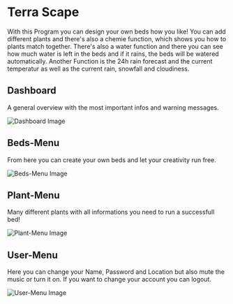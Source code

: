# Terra Scape
With this Program you can design your own beds how you like! You can add different plants and there's also a chemie function, which shows you how to plants match together. There's also a water function and there you can see how much water is left in the beds and if it rains, the beds will be watered automatically. Another Function is the 24h rain forecast and the current temperatur as well as the current rain, snowfall and cloudiness.

## Dashboard
A general overview with the most important infos and warning messages.

![Dashboard Image](https://github.com/BlJanosch/GartenPlanerApp/assets/167287612/fd4b44e5-a86c-41d7-8ddc-81f458750e78)

## Beds-Menu
From here you can create your own beds and let your creativity run free.

![Beds-Menu Image](https://github.com/BlJanosch/GartenPlanerApp/assets/167287612/07638662-d6c5-494f-ae4d-bd0c1ae8fd1a)

## Plant-Menu
Many different plants with all informations you need to run a successfull bed!

![Plant-Menu Image](https://github.com/BlJanosch/GartenPlanerApp/assets/167287612/eaf8dbca-d2b2-4d33-a4e8-aedab7568d5e)

## User-Menu
Here you can change your Name, Password and Location but also mute the music or turn it on. If you want to change your account you can logout.

![User-Menu Image](https://github.com/BlJanosch/GartenPlanerApp/assets/167287612/9e99f007-a5c8-40d1-bb60-c7fb719b017f)




